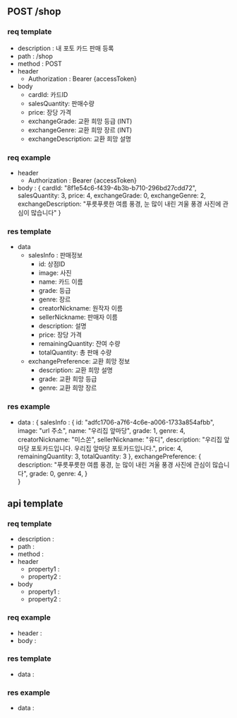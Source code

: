 ## POST /shop

### req template

- description : 내 포토 카드 판매 등록
- path : /shop
- method : POST
- header
  - Authorization : Bearer {accessToken}
- body
  - cardId: 카드ID
  - salesQuantity: 판매수량
  - price: 장당 가격
  - exchangeGrade: 교환 희망 등급 (INT)
  - exchangeGenre: 교환 희망 장르 (INT)
  - exchangeDescription: 교환 희망 설명

### req example

- header
  - Authorization : Bearer {accessToken}
- body : {
  cardId: "8f1e54c6-f439-4b3b-b710-296bd27cdd72",
  salesQuantity: 3,
  price: 4,
  exchangeGrade: 0,
  exchangeGenre: 2,
  exchangeDescription: "푸릇푸릇한 여름 풍경, 눈 많이 내린 겨울 풍경 사진에 관심이 많습니다"
  }

### res template

- data 
  - salesInfo : 판매정보
    - id: 상점ID
    - image: 사진
    - name: 카드 이름
    - grade: 등급
    - genre: 장르
    - creatorNickname: 원작자 이름
    - sellerNickname: 판매자 이름
    - description: 설명
    - price: 장당 가격
    - remainingQuantity: 잔여 수량
    - totalQuantity: 총 판매 수량
  - exchangePreference: 교환 희망 정보
    - description: 교환 희망 설명
    - grade: 교환 희망 등급
    - genre: 교환 희망 장르

### res example

- data : {
	salesInfo : {
		id: "adfc1706-a7f6-4c6e-a006-1733a854afbb",
		image: "url 주소",
		name: "우리집 앞마당",
		grade: 1,
		genre: 4,
		creatorNickname: "미스쏜",
		sellerNickname: "유디",
		description: "우리집 앞마당 포토카드입니다. 우리집 앞마당 포토카드입니다.",
		price: 4,
		remainingQuantity: 3,
		totalQuantity: 3
	},
	exchangePreference: {
		description: "푸릇푸릇한 여름 풍경, 눈 많이 내린 겨울 풍경 사진에 관심이 많습니다",
		grade: 0,
		genre: 4,
	}		
}

## api template

### req template

- description :
- path :
- method :
- header
  - property1 :
  - property2 :
- body
  - property1 :
  - property2 :

### req example

- header :
- body :

### res template

- data :

### res example

- data :
